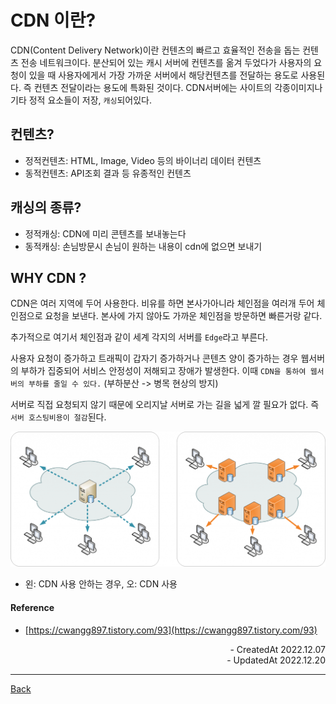 # CDN 이란?

CDN(Content Delivery Network)이란 컨텐츠의 빠르고 효율적인 전송을 돕는 컨텐츠 전송 네트워크이다. 분산되어 있는 캐시 서버에 컨텐츠를 옮겨 두었다가 사용자의 요청이 있을 때 사용자에게서 가장 가까운 서버에서 해당컨텐츠를 전달하는 용도로 사용된다. 즉 컨텐츠 전달이라는 용도에 특화된 것이다. CDN서버에는 사이트의 각종이미지나 기타 정적 요소들이 저장, `캐싱`되어있다.

## 컨텐츠?

- 정적컨텐츠: HTML, Image, Video 등의 바이너리 데이터 컨텐츠
- 동적컨텐츠: API조회 결과 등 유종적인 컨텐츠

## 캐싱의 종류?

- 정적캐싱: CDN에 미리 콘텐츠를 보내놓는다
- 동적캐싱: 손님방문시 손님이 원하는 내용이 cdn에 없으면 보내기

## WHY CDN ?

CDN은 여러 지역에 두어 사용한다. 비유를 하면 본사가아니라 체인점을 여러개 두어 체인점으로 요청을 보낸다. 본사에 가지 않아도 가까운 체인점을 방문하면 빠른거랑 같다.

추가적으로 여기서 체인점과 같이 세계 각지의 서버를 `Edge`라고 부른다.

사용자 요청이 증가하고 트래픽이 갑자기 증가하거나 콘텐츠 양이 증가하는 경우 웹서버의 부하가 집중되어 서비스 안정성이 저해되고 장애가 발생한다. 이때 `CDN을 통하여 웹서버의 부하를 줄일 수 있다.` (부하분산 -> 병목 현상의 방지)

서버로 직접 요청되지 않기 때문에 오리지날 서버로 가는 길을 넓게 깔 필요가 없다. 즉 `서버 호스팅비용이 절감`된다.

![cdn](./../images/cdn.png)

- 왼: CDN 사용 안하는 경우, 오: CDN 사용

#### Reference

- [https://cwangg897.tistory.com/93](https://cwangg897.tistory.com/93)

<div align="right">- CreatedAt 2022.12.07</div>
<div align="right">- UpdatedAt 2022.12.20</div>

---

[Back](./README.md)
